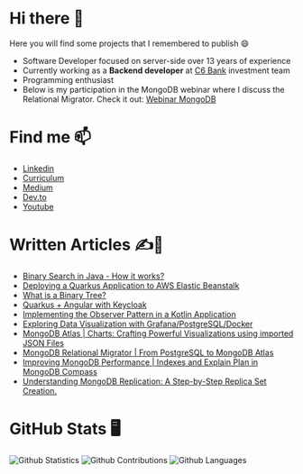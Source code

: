 # Hi there 👋

Here you will find some projects that I remembered to publish 😄

- Software Developer focused on server-side over 13 years of experience
- Currently working as a **Backend developer** at [C6 Bank](https://www.c6bank.com.br) investment team
- Programming enthusiast
- Below is my participation in the MongoDB webinar where I discuss the Relational Migrator. Check it out: <a href="https://www.mongodb.com/presentations/conheca-o-relational-migrator" target="_blank">Webinar MongoDB</a>
 
# Find me 📫 
 - <a href="https://www.linkedin.com/in/ricardohsmello/" target="_blank">Linkedin</a>  
 - <a href="https://docs.google.com/document/d/1gM-9FUVwwBFKiLafSFalMJHBRVDAE9b9zKVQROJIou0/edit?usp=sharing" target="_blank">Curriculum</a> 
 - <a href="https://medium.com/@ricardohsmello" target="_blank">Medium</a>
 - <a href="https://dev.to/ricardohsmello" target="_blank">Dev.to</a>
 - <a href="https://www.youtube.com/@RicasCode" target="_blank">Youtube</a>

# Written Articles ✍️📜
 - <a href="https://medium.com/javarevisited/binary-search-in-java-how-it-works-da479e74da5" target="_blank">Binary Search in Java - How it works?</a>
 - <a href="https://ricardohsmello.medium.com/deploying-a-quarkus-application-to-aws-elastic-beanstalk-73c7a1962a32" target="_blank">Deploying a Quarkus Application to AWS Elastic Beanstalk</a>
 - <a href="https://medium.com/javarevisited/what-is-a-binary-tree-1b389b05fec2" target="_blank">What is a Binary Tree?</a>
 - <a href="https://itnext.io/quarkus-with-angular-secured-with-keycloak-pt1-d1c00a4923b8" target="_blank">Quarkus + Angular with Keycloak</a>
 - <a href="https://ricardohsmello.medium.com/implementing-the-observer-pattern-in-a-kotlin-application-381aa117e2f5" target="_blank">Implementing the Observer Pattern in a Kotlin Application</a>
 - <a href="https://itnext.io/exploring-data-visualization-with-grafana-postgresql-docker-7d9cb3fae5e9" target="_blank">Exploring Data Visualization with Grafana/PostgreSQL/Docker</a>
 - <a href="https://itnext.io/mongodb-atlas-charts-importing-json-file-and-crafting-powerful-visualizations-915e20759a89" target="_blank">MongoDB Atlas | Charts: Crafting Powerful Visualizations using imported JSON Files</a>
 - <a href="https://ricardohsmello.medium.com/mongodb-relational-migrator-e84c49220cef" target="_blank">MongoDB Relational Migrator | From PostgreSQL to MongoDB Atlas</a>
 - <a href="https://ricardohsmello.medium.com/mongodb-compass-optimizing-performance-with-indexes-and-explain-plan-3fc15914a4a7" target="_blank">Improving MongoDB Performance | Indexes and Explain Plan in MongoDB Compass</a>
  - <a href="https://ricardohsmello.medium.com/understanding-mongodb-replication-a-step-by-step-tutorial-on-building-a-replica-set-cluster-b4267e4e2737" target="_blank">Understanding MongoDB Replication: A Step-by-Step Replica Set Creation.</a>


# GitHub Stats 🖥️
![Github Statistics](https://github-readme-stats.vercel.app/api/?username=ricardohsmello&count_private=true&show_icons=true)
![Github Contributions](https://github-readme-streak-stats.herokuapp.com/?user=ricardohsmello&hide_border=true)
![Github Languages](https://github-readme-stats.vercel.app/api/top-langs/?username=ricardohsmello&layout=compact&count_private=true)

